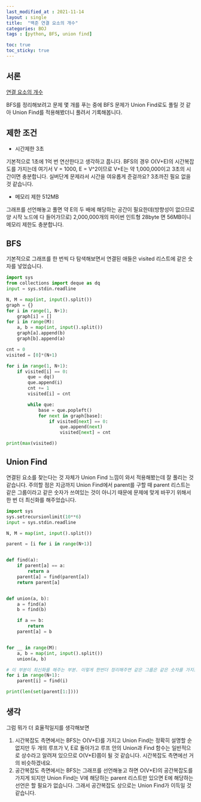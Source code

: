 ```yaml
---
last_modified_at : 2021-11-14
layout : single
title:  "백준 연결 요소의 개수"
categories: BOJ
tags : [python, BFS, union find]

toc: true
toc_sticky: true
---
```

## 서론
<a href='https://www.acmicpc.net/problem/11724'>연결 요소의 개수</a>

BFS를 정리해보려고 문제 몇 개를 푸는 중에 BFS 문제가 Union Find로도 풀릴 것 같아 Union Find를 적용해봤더니 풀려서 기록해봅니다.

## 제한 조건
<ul>
  <li>시간제한 3초</li>
</ul>
기본적으로 1초에 1억 번 연산한다고 생각하고 풉니다. BFS의 경우 O(V+E)의 시간복잡도를 가지는데 여기서 V = 1000, E = V^2이므로 V+E는 약 1,000,000이고 3초의 시간이면 충분합니다. 실버단계 문제라서 시간을 여유롭게 준걸까요? 3초까진 필요 없을 것 같습니다.

<ul>
  <li>메모리 제한 512MB</li>
</ul>
그래프를 선언해놓고 풀면 약 E의 두 배에 해당하는 공간이 필요한데(방향성이 없으므로 양 시작 노드에 다 들어가므로) 2,000,000개의 파이썬 인트형 28byte 면 56MB이니 메모리 제한도 충분합니다.


## BFS
기본적으로 그래프를 한 번씩 다 탐색해보면서 연결된 애들은 visited 리스트에 같은 숫자를 넣었습니다.
```python
import sys
from collections import deque as dq
input = sys.stdin.readline

N, M = map(int, input().split())
graph = {}
for i in range(1, N+1):
    graph[i] = []
for i in range(M):
    a, b = map(int, input().split())
    graph[a].append(b)
    graph[b].append(a)

cnt = 0
visited = [0]*(N+1)

for i in range(1, N+1):
    if visited[i] == 0:
        que = dq()
        que.append(i)
        cnt += 1
        visited[i] = cnt

        while que:
            base = que.popleft()
            for next in graph[base]:
                if visited[next] == 0:
                    que.append(next)
                    visited[next] = cnt

print(max(visited))
```


## Union Find
연결된 요소를 찾는다는 것 자체가 Union Find 느낌이 와서 적용해봤는데 잘 풀리는 것 같습니다. 주의할 점은 지금까지 Union Find에서 parent를 구할 때 parent 리스트는 같은 그룹이라고 같은 숫자가 쓰여있는 것이 아니기 때문에 문제에 맞게 바꾸기 위해서 한 번 더 최신화를 해주었습니다.
```python
import sys
sys.setrecursionlimit(10**6)
input = sys.stdin.readline

N, M = map(int, input().split())

parent = [i for i in range(N+1)]


def find(a):
    if parent[a] == a:
        return a
    parent[a] = find(parent[a])
    return parent[a]


def union(a, b):
    a = find(a)
    b = find(b)

    if a == b:
        return
    parent[a] = b


for __ in range(M):
    a, b = map(int, input().split())
    union(a, b)

# 이 부분이 최신화를 해주는 부분. 이렇게 한번더 정리해주면 같은 그룹은 같은 숫자를 가지는 parent리스트가 됩니다.
for i in range(N+1):
    parent[i] = find(i)

print(len(set(parent[1:])))
```

## 생각
그럼 뭐가 더 효율적일지를 생각해보면
1. 시간복잡도 측면에서는 BFS는 O(V+E)를 가지고 Union Find는 정확히 설명할 순 없지만 두 개의 루프가 V, E로 돌아가고 루프 안의 Union과 Find 함수는 일반적으로 상수라고 알려져 있으므로 O(V+E)쯤이 될 것 같습니다. 시간복잡도 측면에선 거의 비슷하겠네요.
2. 공간복잡도 측면에서는 BFS는 그래프를 선언해놓고 하면 O(V+E)의 공간복잡도를 가지게 되지만 Union Find는 V에 해당하는 parent 리스트만 있으면 E에 해당하는 선언은 할 필요가 없습니다. 그래서 공간복잡도 상으로는 Union Find가 이득일 것 같습니다.